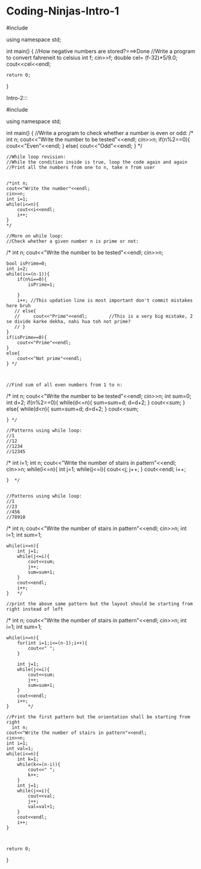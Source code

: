 # Coding-Ninjas-Intro-1
#include <iostream>

using namespace std;

int main()
{
    //How negative numbers are stored?===>Done
    //Write a program to convert fahreneit to celsius
    int f;
    cin>>f;
    double cel= (f-32)*5/9.0;
    cout<<cel<<endl;

    return 0;
}

  Intro-2:::
  
  
  #include <iostream>

using namespace std;

int main()
{
    //Write a program to check whether a number is even or odd:
   /* int n;
    cout<<"Write the number to be tested"<<endl;
    cin>>n;
    if(n%2==0){
        cout<<"Even"<<endl;
    }
    else{
        cout<<"Odd"<<endl;
    } */



    //While loop revision:
    //While the condition inside is true, loop the code again and again
    //Print all the numbers from one to n, take n from user


    /*int n;
    cout<<"Write the number"<<endl;
    cin>>n;
    int i=1;
    while(i<=n){
        cout<<i<<endl;
        i++;
    }
    */

    //More on while loop:
    //Check whether a given number n is prime or not:
   /* int n;
    cout<<"Write the number to be tested"<<endl;
    cin>>n;

    bool isPrime=0;
    int i=2;
    while(i<=(n-1)){
        if(n%i==0){
            isPrime=1;

        }
        i++; //This updation line is most important don't commit mistakes here bruh
       // else{
       //     cout<<"Prime"<<endl;        //This is a very big mistake, 2 se divide karke dekha, nahi hua toh not prime?
       // }
    }
    if(isPrime==0){
        cout<<"Prime"<<endl;
    }
    else{
        cout<<"Not prime"<<endl;
    } */



    //Find sum of all even numbers from 1 to n:
   /* int n;
    cout<<"Write the number to be tested"<<endl;
    cin>>n;
    int sum=0;
    int d=2;
    if(n%2==0){
        while(d<=n){
            sum=sum+d;
            d=d+2;
        }
        cout<<sum;
    }
    else{
         while(d<n){
            sum=sum+d;
            d=d+2;
        }
        cout<<sum;

    } */

    //Patterns using while loop:
    //1
    //12
    //1234
    //12345

/*    int i=1;
    int n;
    cout<<"Write the number of stairs in pattern"<<endl;
    cin>>n;
    while(i<=n){
        int j=1;
        while(j<=i){
            cout<<j;
            j++;
        }
        cout<<endl;
        i++;

    }  */


    //Patterns using while loop:
    //1
    //23
    //456
    //78910
/*    int n;
    cout<<"Write the number of stairs in pattern"<<endl;
    cin>>n;
    int i=1;
    int sum=1;

    while(i<=n){
        int j=1;
        while(j<=i){
            cout<<sum;
            j++;
            sum=sum+1;
        }
        cout<<endl;
        i++;
    }   */

    //print the above same pattern but the layout should be starting from right instead of left
/*     int n;
    cout<<"Write the number of stairs in pattern"<<endl;
    cin>>n;
    int i=1;
    int sum=1;

    while(i<=n){
        for(int i=1;i<=(n-1);i++){
            cout<<" ";
        }

        int j=1;
        while(j<=i){
            cout<<sum;
            j++;
            sum=sum+1;
        }
        cout<<endl;
        i++;
    }       */

    //Print the first pattern but the orientation shall be starting from right
      int n;
    cout<<"Write the number of stairs in pattern"<<endl;
    cin>>n;
    int i=1;
    int val=1;
    while(i<=n){
        int k=1;
        while(k<=(n-i)){
            cout<<" ";
            k++;
        }
        int j=1;
        while(j<=i){
            cout<<val;
            j++;
            val=val+1;
        }
        cout<<endl;
        i++;
    }



    return 0;
}

      
      
  
